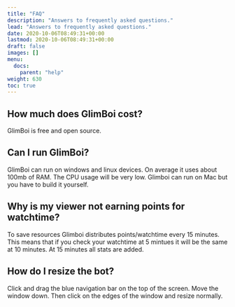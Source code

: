 ```yaml
---
title: "FAQ"
description: "Answers to frequently asked questions."
lead: "Answers to frequently asked questions."
date: 2020-10-06T08:49:31+00:00
lastmod: 2020-10-06T08:49:31+00:00
draft: false
images: []
menu:
  docs:
    parent: "help"
weight: 630
toc: true
---
```


## How much does GlimBoi cost?

GlimBoi is free and open source.

## Can I run GlimBoi?

GlimBoi can run on windows and linux devices. On average it uses about 100mb of RAM. The CPU usage will be very low. Glimboi can run on Mac but you have to build it yourself.

## Why is my viewer not earning points for watchtime?

To save resources Glimboi distributes points/watchtime every 15 minutes. This means that if you check your watchtime at 5 mintues it will be the same at 10 minutes. At 15 minutes all stats are added.

## How do I resize the bot?

Click and drag the blue navigation bar on the top of the screen. Move the window down. Then click on the edges of the window and resize normally.
